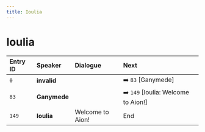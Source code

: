```yaml
---
title: Ioulia
---
```


# Ioulia


| Entry ID | Speaker | Dialogue | Next |
| :------- | :------ | :------- | :------------ |
| `0` | **invalid** |  | ➡️ `83` \[Ganymede\] |
| `83` | **Ganymede** |  | ➡️ `149` \[Ioulia: Welcome to Aion\!\] |
| `149` | **Ioulia** | Welcome to Aion\! | End |
